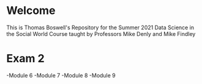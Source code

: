 # Welcome 

This is Thomas Boswell's Repository for the Summer 2021 Data Science in the Social World Course taught by Professors Mike Denly and Mike Findley

# Exam 2

  -Module 6
  -Module 7
  -Module 8
  -Module 9

